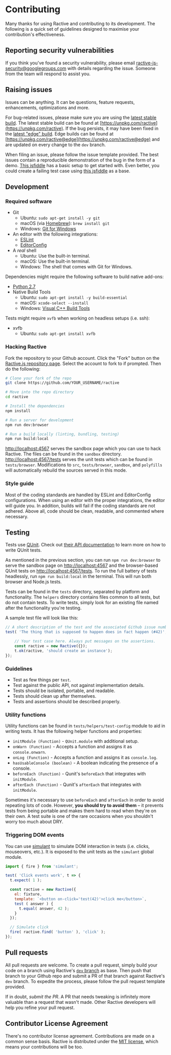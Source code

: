# Contributing

Many thanks for using Ractive and contributing to its development. The following is a quick set of guidelines designed to maximise your contribution's effectiveness.

## Reporting security vulnerabilities

If you think you've found a security vulnerability, please email [ractive-js-security@googlegroups.com](mailto:ractive-js-security@googlegroups.com) with details regarding the issue. Someone from the team will respond to assist you.

## Raising issues

Issues can be anything. It can be questions, feature requests, enhancements, optimizations and more.

For bug-related issues, please make sure you are using the [latest stable build](https://unpkg.com/ractive). The latest stable build can be found at [https://unpkg.com/ractive](https://unpkg.com/ractive). If the bug persists, it may have been fixed in the [latest "edge" build](https://unpkg.com/ractive@edge). Edge builds can be found at [https://unpkg.com/ractive@edge](https://unpkg.com/ractive@edge) and are updated on every change to the `dev` branch.

When filing an issue, please follow the issue template provided. The best issues contain a reproducible demonstration of the bug in the form of a demo. [This jsfiddle](https://jsfiddle.net/evschris/wxc00vup/) has a basic setup to get started with. Even better, you could create a failing test case using [this jsfiddle](http://jsfiddle.net/rich_harris/UG7Eq/) as a base.

## Development

### Required software

- Git
	- Ubuntu: `sudo apt-get install -y git`
	- macOS (via [Homebrew](https://brew.sh/)): `brew install git`
	- Windows: [Git for Windows](https://git-scm.com/download/win)
- An editor with the following integrations:
    - [ESLint](http://eslint.org/)
	- [EditorConfig](http://editorconfig.org/)
- A _real_ shell
	- Ubuntu: Use the built-in terminal.
	- macOS: Use the built-in terminal.
	- Windows: The shell that comes with Git for Windows.

Dependencies might require the following software to build native add-ons:

- [Python 2.7](https://www.python.org/download/releases/2.7/)
- Native Build Tools
	- Ubuntu: `sudo apt-get install -y build-essential`
	- macOS: `xcode-select --install`
	- Windows: [Visual C++ Build Tools](http://landinghub.visualstudio.com/visual-cpp-build-tools)

Tests might require `xvfb` when working on headless setups (i.e. ssh):

- xvfb
    - Ubuntu: `sudo apt-get install xvfb`

### Hacking Ractive

Fork the repository to your Github account. Click the "Fork" button on the [Ractive.js repository page](https://github.com/ractivejs/ractive). Select the account to fork to if prompted. Then do the following:

```bash
# Clone your fork of the repo
git clone https://github.com/YOUR_USERNAME/ractive

# Move into the repo directory
cd ractive

# Install the dependencies
npm install

# Run a server for development
npm run dev:browser

# Run a build locally (linting, bundling, testing)
npm run build:local
```

[http://localhost:4567](http://localhost:4567) serves the sandbox page which you can use to hack Ractive. The files can be found in the `sandbox` directory. [http://localhost:4567/tests](http://localhost:4567/tests) serves the unit tests which can be found in `tests/browser`. Modifications to `src`, `tests/browser`, `sandbox`, and `polyfills` will automatically rebuild the sources served in this mode.

### Style guide

Most of the coding standards are handled by ESLint and EditorConfig configurations. When using an editor with the proper integrations, the editor will guide you. In addition, builds will fail if the coding standards are not adhered. Above all, code should be clean, readable, and commented where necessary.

## Testing

Tests use [QUnit](https://qunitjs.com/). Check out [their API documentation](https://api.qunitjs.com/) to learn more on how to write QUnit tests.

As mentioned in the previous section, you can run `npm run dev:browser` to serve the sandbox page on [http://localhost:4567](http://localhost:4567) and the browser-based QUnit tests on [http://localhost:4567/tests](http://localhost:4567/tests). To run the full battery of tests headlessly, run `npm run build:local` in the terminal. This will run both browser and Node.js tests.

Tests can be found in the `tests` directory, separated by platform and functionality. The `helpers` directory contains files common to all tests, but do not contain tests. To write tests, simply look for an existing file named after the functionality you're testing.

A sample test file will look like this:

```js
// A short description of the test and the associated Github issue number.
test( 'The thing that is supposed to happen does in fact happen (#42)', t => {

    // Your test case here. Always put messages on the assertions.
    const ractive = new Ractive({});
    t.ok(ractive, 'should create an instance');
});
```

### Guidelines

- Test as few things per `test`.
- Test against the public API, not against implementation details.
- Tests should be isolated, portable, and readable.
- Tests should clean up after themselves.
- Tests and assertions should be described properly.

### Utility functions

Utility functions can be found in `tests/helpers/test-config` module to aid in writing tests. It has the following helper functions and properties:

- `initModule (Function)` - `QUnit.module` with additional setup.
- `onWarn (Function)` - Accepts a function and assigns it as `console.onwarn`.
- `onLog (Function)` - Accepts a function and assigns it as `console.log`.
- `hasUsableConsole (boolean)` - A boolean indicating the presence of a console.
- `beforeEach (Function)` - Qunit's `beforeEach` that integrates with `initModule`.
- `afterEach (Function)` - Qunit's `afterEach` that integrates with `initModule`.

Sometimes it's necessary to use `beforeEach` and `afterEach` in order to avoid repeating lots of code. However, **you should try to avoid them** – it prevents tests from being portable and makes them hard to read when they're on their own. A test suite is one of the rare occasions when you shouldn't worry too much about DRY.

### Triggering DOM events

You can use [simulant](https://github.com/rich-harris/simulant) to simulate DOM interaction in tests (i.e. clicks, mouseovers, etc.). It is exposed to the unit tests as the `simulant` global module.

```js
import { fire } from 'simulant';

test( 'Click events work', t => {
  t.expect( 1 );

  const ractive = new Ractive({
    el: fixture,
    template: `<button on-click='test(42)'>click me</button>`,
    test ( answer ) {
      t.equal( answer, 42 );
    }
  });

  // Simulate click
  fire( ractive.find( 'button' ), 'click' );
});
```




## Pull requests

All pull requests are welcome. To create a pull request, simply build your code on a branch using Ractive's [`dev` branch](https://github.com/ractivejs/ractive/tree/dev) as base. Then push that branch to your Github repo and submit a PR of that branch against Ractive's `dev` branch. To expedite the process, please follow the pull request template provided.

If in doubt, *submit the PR*. A PR that needs tweaking is infinitely more valuable than a request that wasn't made. Other Ractive developers will help you refine your pull request.

## Contributor License Agreement

There's no contributor license agreement. Contributions are made on a common sense basis. Ractive is distributed under the [MIT license](../LICENSE.md), which means your contributions will be too.
